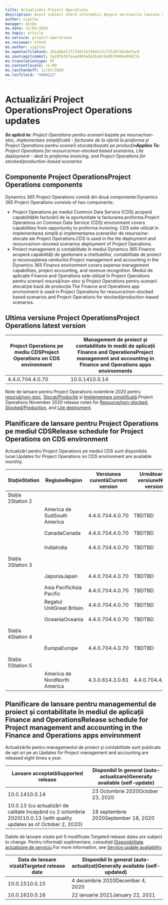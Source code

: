 ```yaml
---
title: Actualizări Project Operations
description: Acest subiect oferă informații despre versiunile lansate ale Dynamics 365 Project Operations.
author: sigitac
manager: Annbe
ms.date: 11/02/2020
ms.topic: article
ms.service: project-operations
ms.reviewer: kfend
ms.author: sigitac
ms.openlocfilehash: 2d1a6b411f17ddf1633443c2cf1526f3424efac6
ms.sourcegitcommit: 3a10fb3b7eaaa983e562ba9cda0576966e09421b
ms.translationtype: HT
ms.contentlocale: ro-RO
ms.lasthandoff: 11/07/2020
ms.locfileid: "4404121"
---
```

# <a name="project-operations-updates"></a><span data-ttu-id="0e7e1-103">Actualizări Project Operations</span><span class="sxs-lookup"><span data-stu-id="0e7e1-103">Project Operations updates</span></span>

<span data-ttu-id="0e7e1-104">_**Se aplică la:** Project Operations pentru scenarii bazate pe resurse/non-stoc, implementare simplificată - facturare de la ofertă la proforma și Project Operations pentru scenarii stocate/bazate pe producție_</span><span class="sxs-lookup"><span data-stu-id="0e7e1-104">_**Applies To:** Project Operations for resource/non-stocked based scenarios, Lite deployment - deal to proforma invoicing, and Project Operations for stocked/production-based scenarios_</span></span>

## <a name="project-operations-components"></a><span data-ttu-id="0e7e1-105">Componente Project Operations</span><span class="sxs-lookup"><span data-stu-id="0e7e1-105">Project Operations components</span></span>

<span data-ttu-id="0e7e1-106">Dynamics 365 Project Operations constă din două componente:</span><span class="sxs-lookup"><span data-stu-id="0e7e1-106">Dynamics 365 Project Operations consists of two components:</span></span>

- <span data-ttu-id="0e7e1-107">Project Operations pe mediul Common Data Service (CDS) acoperă capabilitățile facturării de la oportunitate la facturarea proforma.</span><span class="sxs-lookup"><span data-stu-id="0e7e1-107">Project Operations on Common Data Service (CDS) environment covers capabilities from opportunity to proforma invoicing.</span></span> <span data-ttu-id="0e7e1-108">CDS este utilizat în implementarea simplă și implementarea scenariilor de resurse/ne-stocate ale Project Operations.</span><span class="sxs-lookup"><span data-stu-id="0e7e1-108">CDS is used in the lite deployment and resource/non-stocked scenarios deployment of Project Operations.</span></span>
- <span data-ttu-id="0e7e1-109">Proiect management și contabilitate în mediul Dynamics 365 Finance acoperă capabilități de gestionare a cheltuielilor, contabilitate de proiect și recunoașterea veniturilor.</span><span class="sxs-lookup"><span data-stu-id="0e7e1-109">Project management and accounting in the Dynamics 365 Finance environment covers expense management capabilities, project accounting, and revenue recognition.</span></span> <span data-ttu-id="0e7e1-110">Mediul de aplicație Finance and Operations este utilizat în Project Operations pentru scenarii resursă/non-stoc și Project Operations pentru scenarii stocat/pe bază de producție.</span><span class="sxs-lookup"><span data-stu-id="0e7e1-110">The Finance and Operations app environment is used in Project Operations for resource/non-stocked based scenarios and Project Operations for stocked/production-based scenarios.</span></span>

## <a name="project-operations-latest-version"></a><span data-ttu-id="0e7e1-111">Ultima versiune Project Operations</span><span class="sxs-lookup"><span data-stu-id="0e7e1-111">Project Operations latest version</span></span>

| <span data-ttu-id="0e7e1-112">Project Operations pe mediu CDS</span><span class="sxs-lookup"><span data-stu-id="0e7e1-112">Project Operations on CDS environment</span></span> | <span data-ttu-id="0e7e1-113">Management de proiect și contabilitate în medii de aplicații Finance and Operations</span><span class="sxs-lookup"><span data-stu-id="0e7e1-113">Project management and accounting in Finance and Operations apps environments</span></span> |
| --- | --- |
| <span data-ttu-id="0e7e1-114">4.4.0.70</span><span class="sxs-lookup"><span data-stu-id="0e7e1-114">4.4.0.70</span></span> | <span data-ttu-id="0e7e1-115">10.0.14</span><span class="sxs-lookup"><span data-stu-id="0e7e1-115">10.0.14</span></span> |

<span data-ttu-id="0e7e1-116">Note de lansare pentru Project Operations noiembrie 2020 pentru [resursă/non-stoc](whats-new-nov-2020-resource-based.md), [Stocat/Producție](../prod-pma/whats-new/whats-new-nov-2020-production-based.md) și [Implementare simplificată](../pro/whats-new/whats-new-nov-2020-lite.md).</span><span class="sxs-lookup"><span data-stu-id="0e7e1-116">Project Operations November 2020 release notes for [Resource/non-stocked](whats-new-nov-2020-resource-based.md), [Stocked/Production](../prod-pma/whats-new/whats-new-nov-2020-production-based.md), and [Lite deployment](../pro/whats-new/whats-new-nov-2020-lite.md).</span></span>

## <a name="release-schedule-for-project-operations-on-cds-environment"></a><span data-ttu-id="0e7e1-117">Planificare de lansare pentru Project Operations pe mediul CDS</span><span class="sxs-lookup"><span data-stu-id="0e7e1-117">Release schedule for Project Operations on CDS environment</span></span>

<span data-ttu-id="0e7e1-118">Actualizări pentru Project Operations pe mediul CDS sunt disponibile lunar.</span><span class="sxs-lookup"><span data-stu-id="0e7e1-118">Updates for Project Operations on CDS environment are available monthly.</span></span> 

| <span data-ttu-id="0e7e1-119">Stație</span><span class="sxs-lookup"><span data-stu-id="0e7e1-119">Station</span></span>   | <span data-ttu-id="0e7e1-120">Regiune</span><span class="sxs-lookup"><span data-stu-id="0e7e1-120">Region</span></span>        | <span data-ttu-id="0e7e1-121">Versiunea curentă</span><span class="sxs-lookup"><span data-stu-id="0e7e1-121">Current version</span></span> | <span data-ttu-id="0e7e1-122">Următoarea versiune</span><span class="sxs-lookup"><span data-stu-id="0e7e1-122">Next version</span></span> | <span data-ttu-id="0e7e1-123">General disponibilă</span><span class="sxs-lookup"><span data-stu-id="0e7e1-123">Generally available</span></span> |
|-----------|---------------|-----------------|--------------|---------------------|
| <span data-ttu-id="0e7e1-124">Stația 2</span><span class="sxs-lookup"><span data-stu-id="0e7e1-124">Station 2</span></span> |   &nbsp;      |    &nbsp;       | &nbsp;       |      &nbsp;         |
|   &nbsp;  | <span data-ttu-id="0e7e1-125">America de Sud</span><span class="sxs-lookup"><span data-stu-id="0e7e1-125">South America</span></span> |  <span data-ttu-id="0e7e1-126">4.4.0.70</span><span class="sxs-lookup"><span data-stu-id="0e7e1-126">4.4.0.70</span></span>       | <span data-ttu-id="0e7e1-127">TBD</span><span class="sxs-lookup"><span data-stu-id="0e7e1-127">TBD</span></span>     | <span data-ttu-id="0e7e1-128">20-Noi-20</span><span class="sxs-lookup"><span data-stu-id="0e7e1-128">20-Nov-20</span></span>           |
|    &nbsp; | <span data-ttu-id="0e7e1-129">Canada</span><span class="sxs-lookup"><span data-stu-id="0e7e1-129">Canada</span></span>        |  <span data-ttu-id="0e7e1-130">4.4.0.70</span><span class="sxs-lookup"><span data-stu-id="0e7e1-130">4.4.0.70</span></span>       | <span data-ttu-id="0e7e1-131">TBD</span><span class="sxs-lookup"><span data-stu-id="0e7e1-131">TBD</span></span>     | <span data-ttu-id="0e7e1-132">20-Noi-20</span><span class="sxs-lookup"><span data-stu-id="0e7e1-132">20-Nov-20</span></span>           |
|   &nbsp;  | <span data-ttu-id="0e7e1-133">India</span><span class="sxs-lookup"><span data-stu-id="0e7e1-133">India</span></span>         |  <span data-ttu-id="0e7e1-134">4.4.0.70</span><span class="sxs-lookup"><span data-stu-id="0e7e1-134">4.4.0.70</span></span>       | <span data-ttu-id="0e7e1-135">TBD</span><span class="sxs-lookup"><span data-stu-id="0e7e1-135">TBD</span></span>     | <span data-ttu-id="0e7e1-136">20-Noi-20</span><span class="sxs-lookup"><span data-stu-id="0e7e1-136">20-Nov-20</span></span>           |
| <span data-ttu-id="0e7e1-137">Stația 3</span><span class="sxs-lookup"><span data-stu-id="0e7e1-137">Station 3</span></span>  |      &nbsp;   |     &nbsp;      |     &nbsp;   |      &nbsp;         |
|   &nbsp;  | <span data-ttu-id="0e7e1-138">Japonia</span><span class="sxs-lookup"><span data-stu-id="0e7e1-138">Japan</span></span>         |  <span data-ttu-id="0e7e1-139">4.4.0.70</span><span class="sxs-lookup"><span data-stu-id="0e7e1-139">4.4.0.70</span></span>       | <span data-ttu-id="0e7e1-140">TBD</span><span class="sxs-lookup"><span data-stu-id="0e7e1-140">TBD</span></span>     | <span data-ttu-id="0e7e1-141">04-Dec-20</span><span class="sxs-lookup"><span data-stu-id="0e7e1-141">04-Dec-20</span></span>           |
|   &nbsp;  | <span data-ttu-id="0e7e1-142">Asia Pacific</span><span class="sxs-lookup"><span data-stu-id="0e7e1-142">Asia Pacific</span></span>  |  <span data-ttu-id="0e7e1-143">4.4.0.70</span><span class="sxs-lookup"><span data-stu-id="0e7e1-143">4.4.0.70</span></span>       | <span data-ttu-id="0e7e1-144">TBD</span><span class="sxs-lookup"><span data-stu-id="0e7e1-144">TBD</span></span>     | <span data-ttu-id="0e7e1-145">04-Dec-20</span><span class="sxs-lookup"><span data-stu-id="0e7e1-145">04-Dec-20</span></span>           |
|   &nbsp;  | <span data-ttu-id="0e7e1-146">Regatul Unit</span><span class="sxs-lookup"><span data-stu-id="0e7e1-146">Great Britain</span></span> |  <span data-ttu-id="0e7e1-147">4.4.0.70</span><span class="sxs-lookup"><span data-stu-id="0e7e1-147">4.4.0.70</span></span>       | <span data-ttu-id="0e7e1-148">TBD</span><span class="sxs-lookup"><span data-stu-id="0e7e1-148">TBD</span></span>     | <span data-ttu-id="0e7e1-149">04-Dec-20</span><span class="sxs-lookup"><span data-stu-id="0e7e1-149">04-Dec-20</span></span>           |
|   &nbsp;  | <span data-ttu-id="0e7e1-150">Oceania</span><span class="sxs-lookup"><span data-stu-id="0e7e1-150">Oceania</span></span>       |  <span data-ttu-id="0e7e1-151">4.4.0.70</span><span class="sxs-lookup"><span data-stu-id="0e7e1-151">4.4.0.70</span></span>       | <span data-ttu-id="0e7e1-152">TBD</span><span class="sxs-lookup"><span data-stu-id="0e7e1-152">TBD</span></span>     | <span data-ttu-id="0e7e1-153">04-Dec-20</span><span class="sxs-lookup"><span data-stu-id="0e7e1-153">04-Dec-20</span></span>           |
| <span data-ttu-id="0e7e1-154">Stația 4</span><span class="sxs-lookup"><span data-stu-id="0e7e1-154">Station 4</span></span> |     &nbsp;    |     &nbsp;      |     &nbsp;   |      &nbsp;         |
|   &nbsp;  | <span data-ttu-id="0e7e1-155">Europa</span><span class="sxs-lookup"><span data-stu-id="0e7e1-155">Europe</span></span>        |  <span data-ttu-id="0e7e1-156">4.4.0.70</span><span class="sxs-lookup"><span data-stu-id="0e7e1-156">4.4.0.70</span></span>       | <span data-ttu-id="0e7e1-157">TBD</span><span class="sxs-lookup"><span data-stu-id="0e7e1-157">TBD</span></span>     | <span data-ttu-id="0e7e1-158">11-Dec-20</span><span class="sxs-lookup"><span data-stu-id="0e7e1-158">11-Dec-20</span></span>           |
| <span data-ttu-id="0e7e1-159">Stația 5</span><span class="sxs-lookup"><span data-stu-id="0e7e1-159">Station 5</span></span> |     &nbsp;    |     &nbsp;      |     &nbsp;   |      &nbsp;         |
|   &nbsp;  | <span data-ttu-id="0e7e1-160">America de Nord</span><span class="sxs-lookup"><span data-stu-id="0e7e1-160">North America</span></span> | <span data-ttu-id="0e7e1-161">4.3.0.61</span><span class="sxs-lookup"><span data-stu-id="0e7e1-161">4.3.0.61</span></span>        | <span data-ttu-id="0e7e1-162">4.4.0.70</span><span class="sxs-lookup"><span data-stu-id="0e7e1-162">4.4.0.70</span></span>     | <span data-ttu-id="0e7e1-163">15-Noi-20</span><span class="sxs-lookup"><span data-stu-id="0e7e1-163">15-Nov-20</span></span>           |

## <a name="release-schedule-for-project-management-and-accounting-in-the-finance-and-operations-apps-environment"></a><span data-ttu-id="0e7e1-164">Planificare de lansare pentru managementul de proiect și contabilitate în mediul de aplicații Finance and Operations</span><span class="sxs-lookup"><span data-stu-id="0e7e1-164">Release schedule for Project management and accounting in the Finance and Operations apps environment</span></span>

<span data-ttu-id="0e7e1-165">Actualizările pentru managementul de proiect și contabilitate sunt publicate de opt ori pe an.</span><span class="sxs-lookup"><span data-stu-id="0e7e1-165">Updates for Project management and accounting are released eight times a year.</span></span>

| <span data-ttu-id="0e7e1-166">Lansare acceptată</span><span class="sxs-lookup"><span data-stu-id="0e7e1-166">Supported release</span></span> | <span data-ttu-id="0e7e1-167">Disponibil în general (auto-actualizare)</span><span class="sxs-lookup"><span data-stu-id="0e7e1-167">Generally available (self-update)</span></span> |
| --- | --- |
| <span data-ttu-id="0e7e1-168">10.0.14</span><span class="sxs-lookup"><span data-stu-id="0e7e1-168">10.0.14</span></span> | <span data-ttu-id="0e7e1-169">23 Octombrie 2020</span><span class="sxs-lookup"><span data-stu-id="0e7e1-169">October 23, 2020</span></span> |
| <span data-ttu-id="0e7e1-170">10.0.13 (cu actualizări de calitate începând cu 2 octombrie 2020)</span><span class="sxs-lookup"><span data-stu-id="0e7e1-170">10.0.13 (with quality updates as of October 2, 2020)</span></span> | <span data-ttu-id="0e7e1-171">18 septembrie 2020</span><span class="sxs-lookup"><span data-stu-id="0e7e1-171">September 18, 2020</span></span> |

<span data-ttu-id="0e7e1-172">Datele de lansare vizate pot fi modificate.</span><span class="sxs-lookup"><span data-stu-id="0e7e1-172">Targeted release dates are subject to change.</span></span> <span data-ttu-id="0e7e1-173">Pentru informații suplimentare, consultați [Disponibilitate actualizare de serviciu](https://docs.microsoft.com/dynamics365/fin-ops-core/fin-ops/get-started/public-preview-releases?toc=/dynamics365/finance/toc.json).</span><span class="sxs-lookup"><span data-stu-id="0e7e1-173">For more information, see [Service update availability](https://docs.microsoft.com/dynamics365/fin-ops-core/fin-ops/get-started/public-preview-releases?toc=/dynamics365/finance/toc.json).</span></span>

| <span data-ttu-id="0e7e1-174">Data de lansare vizată</span><span class="sxs-lookup"><span data-stu-id="0e7e1-174">Targeted release date</span></span> | <span data-ttu-id="0e7e1-175">Disponibil în general (auto-actualizat)</span><span class="sxs-lookup"><span data-stu-id="0e7e1-175">Generally available (self- updated)</span></span> |
| --- | --- |
| <span data-ttu-id="0e7e1-176">10.0.15</span><span class="sxs-lookup"><span data-stu-id="0e7e1-176">10.0.15</span></span> | <span data-ttu-id="0e7e1-177">4 decembrie 2020</span><span class="sxs-lookup"><span data-stu-id="0e7e1-177">December 4, 2020</span></span> |
| <span data-ttu-id="0e7e1-178">10.0.16</span><span class="sxs-lookup"><span data-stu-id="0e7e1-178">10.0.16</span></span> | <span data-ttu-id="0e7e1-179">22 ianuarie 2021</span><span class="sxs-lookup"><span data-stu-id="0e7e1-179">January 22, 2021</span></span> |

